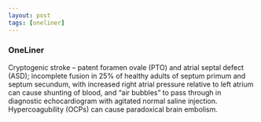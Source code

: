 ```yaml
---
layout: post
tags: [oneliner]
---
```



### OneLiner

Cryptogenic stroke – patent foramen ovale (PTO) and atrial septal defect (ASD); incomplete fusion in 25% of healthy adults of septum primum and septum secundum, with increased right atrial pressure relative to left atrium can cause shunting of blood, and “air bubbles” to pass through in diagnostic echocardiogram with agitated normal saline injection. Hypercoagubility (OCPs) can cause paradoxical brain embolism.
